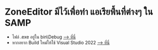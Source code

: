 # ZoneEditor มีไว้เพื่อทำ แอเรียพื้นที่ต่างๆ ใน SAMP
- ไฟล์ .exe อยู่ใน bin\Debug
[--> ที่นี่](https://github.com/etxsstudio/ZoneEditor-SAMP/tree/3a7841ccf41d7c3b1258c84c502fdc0cf480c168/bin/Debug)
- หากอยาก Build ใหม่ให้ใช้ Visual Studio 2022
[--> ที่นี่](https://cdn.memes.com/up/49279221571077735/i/1598273049962.jpg)
